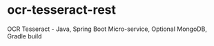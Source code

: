 # ocr-tesseract-rest
OCR Tesseract - Java, Spring Boot Micro-service, Optional MongoDB, Gradle build
